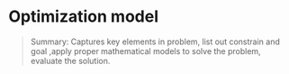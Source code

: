# Optimization model
> Summary: Captures key elements in problem, list out constrain and goal
> ,apply proper mathematical models to solve the problem,
> evaluate the solution. 

